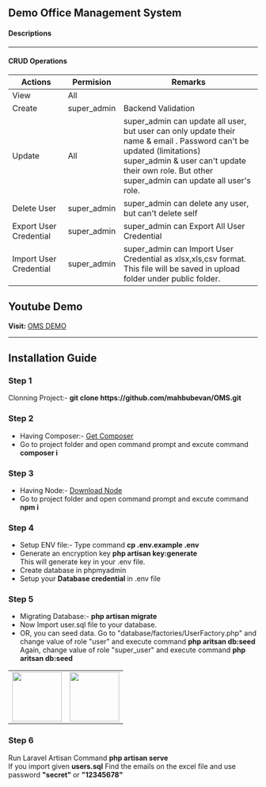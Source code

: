 <html>
<h2> Demo Office Management System</h2>
<h4>Descriptions</h4>
<hr/>


<h4> CRUD Operations </h4>
<div>
    <table>
        <thead>
            <tr>
                <th>Actions</th>
                <th>Permision</th>
                <th> Remarks </th>
            </tr>
        </thead>
        <tbody>
            <tr>
                <td>View</td>
                <td> All </td>
                <td>  </td>
            </tr>
            <tr>
                <td>Create</td>
                <td> super_admin </td>
                <td> Backend Validation </td>
            </tr>
            <tr>
                <td>Update</td>
                <td> All </td>
                <td> super_admin can update all user, but user can only update their name & email . Password can't be updated (limitations) <br/> super_admin & user can't update their own role. But other super_admin can update all user's role. </td>
            </tr>
            <tr>
                <td>Delete User</td>
                <td> super_admin </td>
                <td> super_admin can delete any user, but can't delete self </td>
            </tr>
             <tr>
                <td>Export User Credential</td>
                <td> super_admin </td>
                <td> super_admin can Export All User Credential <br/> <b>
            </tr>
            <tr>
                <td>Import User Credential</td>
                <td> super_admin </td>
                <td> super_admin can Import User Credential as xlsx,xls,csv format. This file will be saved in upload folder under public folder. </td>
            </tr>
        </tbody>
    </table>
    <div>
        <h2>Youtube Demo</h2>
        <div>
           <b>Visit: </b> <a href="https://youtu.be/eh2TEzPfLxo" target="_blank"> OMS DEMO </a>
        </div>
    </div>
</div>
<hr/>
<div>
        <h2>Installation Guide</h2>
    </div>
    <h3> Step 1</h3>
    <p>
        Clonning Project:- <strong> git clone https://github.com/mahbubevan/OMS.git </strong>
    </p>
    <h3> Step 2</h3>
    <div>
        <ul>
        <li>
            Having Composer:- <a href="https://getcomposer.org/download/" target="_blank">Get Composer</a> 
        </li>
        <li>
            Go to project folder and open command prompt and excute command <strong>composer i</strong>
        </li>
        </ul>
    </div>
    <h3> Step 3</h3>
    <div>
        <ul>
        <li>
            Having Node:- <a href="https://nodejs.org/en/download/" target="_blank">Download Node</a> 
        </li>
        <li>
            Go to project folder and open command prompt and excute command <strong>npm i</strong>
        </li>
        </ul>
    </div>
    <h3> Step 4</h3>
    <div>
        <ul>
        <li>
            Setup ENV file:- Type command <strong> cp .env.example .env </strong> 
        </li>
        <li>
            Generate an encryption key <strong> php artisan key:generate </strong>
            <br/> This will generate key in your .env file.
        </li>
        <li>
            Create database in phpmyadmin
        </li>
        <li>
            Setup your <strong>Database credential </strong> in .env file
        </li>
        </ul>
    </div>
    <h3> Step 5</h3>
    <div>
        <ul>
        <li>
            Migrating Database:- <strong> php artisan migrate </strong>
        </li>
        <li>
            Now Import user.sql file to your database.
        </li>
        <li>
            OR, you can seed data.
            Go to "database/factories/UserFactory.php" and change value of role "user" and execute command <strong> php aritsan db:seed </strong>
            <br/>Again, change value of role "super_user" and execute command <strong> php aritsan db:seed </strong>
        </li>
        </ul>
        <table>
            <tr>
                <td>
                    <img src="https://drive.google.com/uc?export=view&id=12O8zpsTBVGSUSTBiSeBqBWkoPxMCCEDS" height="100px" width="100px"/>
                </td>
                <td>
                    <img src="https://drive.google.com/uc?export=view&id=1Rp6Gc0Z222BbdXcto7HIhFjAtvr24wwA" height="100px" width="100px"/>
                </td>
            </tr>
        </table>
    </div>
    <h3> Step 6</h3>
    <div>
        Run Laravel Artisan Command <strong> php artisan serve </strong>
    </div>
    <div>
         If you import given <strong>users.sql</strong> Find the emails on the excel file and use password <strong> "secret" </strong> or <strong> "12345678" </strong>
    </div>
</html>
